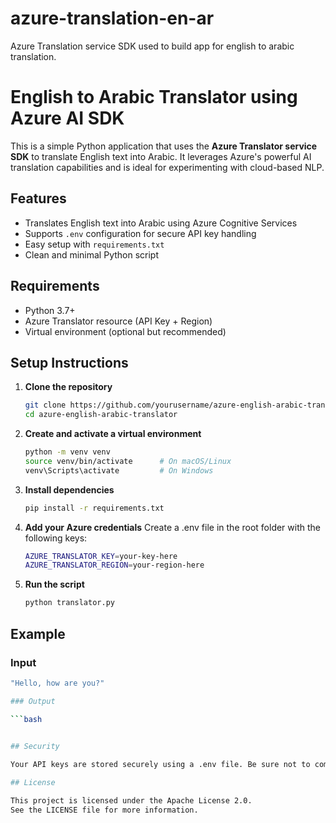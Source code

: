 # azure-translation-en-ar
Azure Translation service SDK used to build app for english to arabic translation. 

# English to Arabic Translator using Azure AI SDK

This is a simple Python application that uses the **Azure Translator service SDK** to translate English text into Arabic. It leverages Azure's powerful AI translation capabilities and is ideal for experimenting with cloud-based NLP.

## Features

- Translates English text into Arabic using Azure Cognitive Services
- Supports `.env` configuration for secure API key handling
- Easy setup with `requirements.txt`
- Clean and minimal Python script

## Requirements

- Python 3.7+
- Azure Translator resource (API Key + Region)
- Virtual environment (optional but recommended)

## Setup Instructions

1. **Clone the repository**

   ```bash
   git clone https://github.com/yourusername/azure-english-arabic-translator.git
   cd azure-english-arabic-translator

2. **Create and activate a virtual environment**

   ```bash
   python -m venv venv
   source venv/bin/activate      # On macOS/Linux
   venv\Scripts\activate         # On Windows


3. **Install dependencies**

   ```bash
   pip install -r requirements.txt

4. **Add your Azure credentials**
   Create a .env file in the root folder with the following keys:

   ```bash
   AZURE_TRANSLATOR_KEY=your-key-here
   AZURE_TRANSLATOR_REGION=your-region-here

5. **Run the script**

   ```bash
   python translator.py

## Example

### Input

```bash
"Hello, how are you?"

### Output

```bash
                                                                                                                            "مرحبًا، كيف حالك؟"

## Security

Your API keys are stored securely using a .env file. Be sure not to commit your real .env file to GitHub.

## License

This project is licensed under the Apache License 2.0.
See the LICENSE file for more information.
